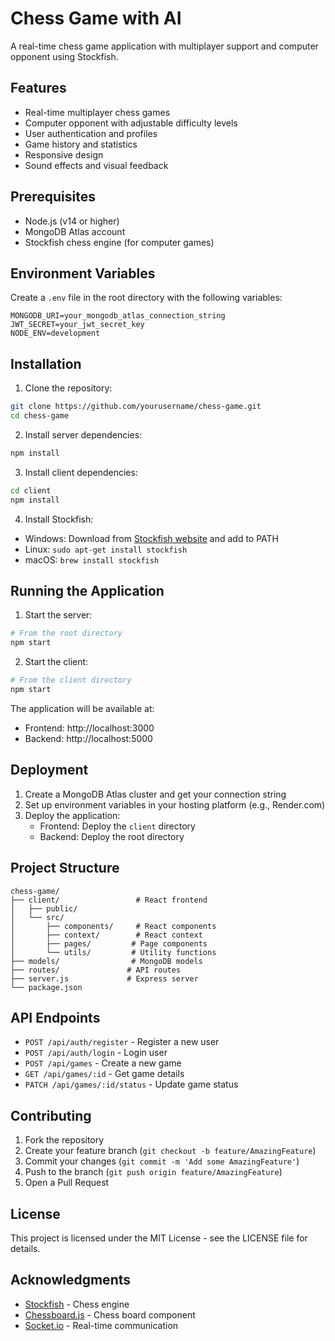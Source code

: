 # Chess Game with AI

A real-time chess game application with multiplayer support and computer opponent using Stockfish.

## Features

- Real-time multiplayer chess games
- Computer opponent with adjustable difficulty levels
- User authentication and profiles
- Game history and statistics
- Responsive design
- Sound effects and visual feedback

## Prerequisites

- Node.js (v14 or higher)
- MongoDB Atlas account
- Stockfish chess engine (for computer games)

## Environment Variables

Create a `.env` file in the root directory with the following variables:

```env
MONGODB_URI=your_mongodb_atlas_connection_string
JWT_SECRET=your_jwt_secret_key
NODE_ENV=development
```

## Installation

1. Clone the repository:
```bash
git clone https://github.com/yourusername/chess-game.git
cd chess-game
```

2. Install server dependencies:
```bash
npm install
```

3. Install client dependencies:
```bash
cd client
npm install
```

4. Install Stockfish:
- Windows: Download from [Stockfish website](https://stockfishchess.org/download/) and add to PATH
- Linux: `sudo apt-get install stockfish`
- macOS: `brew install stockfish`

## Running the Application

1. Start the server:
```bash
# From the root directory
npm start
```

2. Start the client:
```bash
# From the client directory
npm start
```

The application will be available at:
- Frontend: http://localhost:3000
- Backend: http://localhost:5000

## Deployment

1. Create a MongoDB Atlas cluster and get your connection string
2. Set up environment variables in your hosting platform (e.g., Render.com)
3. Deploy the application:
   - Frontend: Deploy the `client` directory
   - Backend: Deploy the root directory

## Project Structure

```
chess-game/
├── client/                 # React frontend
│   ├── public/
│   └── src/
│       ├── components/     # React components
│       ├── context/        # React context
│       ├── pages/         # Page components
│       └── utils/         # Utility functions
├── models/                # MongoDB models
├── routes/               # API routes
├── server.js             # Express server
└── package.json
```

## API Endpoints

- `POST /api/auth/register` - Register a new user
- `POST /api/auth/login` - Login user
- `POST /api/games` - Create a new game
- `GET /api/games/:id` - Get game details
- `PATCH /api/games/:id/status` - Update game status

## Contributing

1. Fork the repository
2. Create your feature branch (`git checkout -b feature/AmazingFeature`)
3. Commit your changes (`git commit -m 'Add some AmazingFeature'`)
4. Push to the branch (`git push origin feature/AmazingFeature`)
5. Open a Pull Request

## License

This project is licensed under the MIT License - see the LICENSE file for details.

## Acknowledgments

- [Stockfish](https://stockfishchess.org/) - Chess engine
- [Chessboard.js](https://chessboardjs.com/) - Chess board component
- [Socket.io](https://socket.io/) - Real-time communication 
